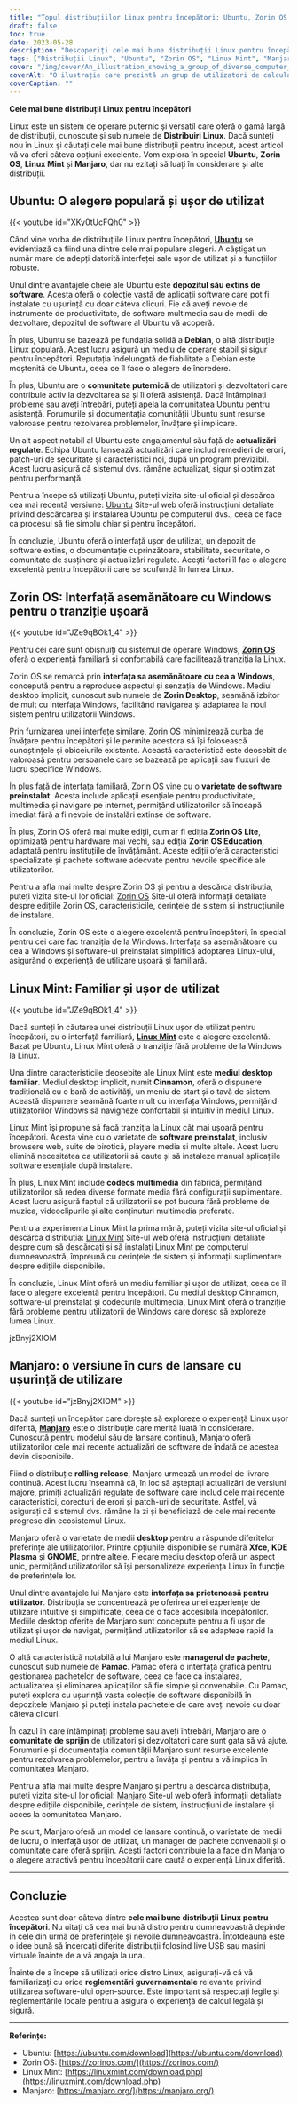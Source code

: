 ```yaml
---
title: "Topul distribuțiilor Linux pentru începători: Ubuntu, Zorin OS, Mint și Manjaro"
draft: false
toc: true
date: 2023-05-28
description: "Descoperiți cele mai bune distribuții Linux pentru începători, inclusiv Ubuntu, Zorin OS, Linux Mint și Manjaro, care oferă interfețe ușor de utilizat și asistență excelentă din partea comunității."
tags: ["Distribuții Linux", "Ubuntu", "Zorin OS", "Linux Mint", "Manjaro", "începători", "interfață ușor de utilizat", "compatibilitate hardware", "sprijin comunitar", "open-source", "Bazat pe Debian", "Interfață de tip Windows", "eliberare continuă", "Mediul desktop Cinnamon", "Mediul desktop Xfce", "Mediul de desktop KDE Plasma", "Mediul desktop GNOME", "depozit de software", "documentație cuprinzătoare", "software preinstalat", "cele mai recente actualizări de software", "bara de activități", "meniul de start", "tava de sistem", "codecuri multimedia", "manager de pachete", "comunitate de susținere", "reglementări guvernamentale", "conformitate juridică", "experiență în domeniul informaticii securizate"]
cover: "/img/cover/An_illustration_showing_a_group_of_diverse_computer_users.png"
coverAlt: "O ilustrație care prezintă un grup de utilizatori de calculatoare diferiți care folosesc diferite distribuții Linux cu zâmbete pe fețe, arătând ușurința și caracterul incluziv al Linux pentru începători"
coverCaption: ""
---
```


**Cele mai bune distribuții Linux pentru începători**

Linux este un sistem de operare puternic și versatil care oferă o gamă largă de distribuții, cunoscute și sub numele de **Distribuiri Linux**. Dacă sunteți nou în Linux și căutați cele mai bune distribuții pentru început, acest articol vă va oferi câteva opțiuni excelente. Vom explora în special **Ubuntu**, **Zorin OS**, **Linux Mint** și **Manjaro**, dar nu ezitați să luați în considerare și alte distribuții.

## Ubuntu: O alegere populară și ușor de utilizat

{{< youtube id="XKy0tUcFQh0" >}}

Când vine vorba de distribuțiile Linux pentru începători, [**Ubuntu**](https://ubuntu.com/download) se evidențiază ca fiind una dintre cele mai populare alegeri. A câștigat un număr mare de adepți datorită interfeței sale ușor de utilizat și a funcțiilor robuste.

Unul dintre avantajele cheie ale Ubuntu este **depozitul său extins de software**. Acesta oferă o colecție vastă de aplicații software care pot fi instalate cu ușurință cu doar câteva clicuri. Fie că aveți nevoie de instrumente de productivitate, de software multimedia sau de medii de dezvoltare, depozitul de software al Ubuntu vă acoperă.

În plus, Ubuntu se bazează pe fundația solidă a **Debian**, o altă distribuție Linux populară. Acest lucru asigură un mediu de operare stabil și sigur pentru începători. Reputația îndelungată de fiabilitate a Debian este moștenită de Ubuntu, ceea ce îl face o alegere de încredere.

În plus, Ubuntu are o **comunitate puternică** de utilizatori și dezvoltatori care contribuie activ la dezvoltarea sa și îi oferă asistență. Dacă întâmpinați probleme sau aveți întrebări, puteți apela la comunitatea Ubuntu pentru asistență. Forumurile și documentația comunității Ubuntu sunt resurse valoroase pentru rezolvarea problemelor, învățare și implicare.

Un alt aspect notabil al Ubuntu este angajamentul său față de **actualizări regulate**. Echipa Ubuntu lansează actualizări care includ remedieri de erori, patch-uri de securitate și caracteristici noi, după un program previzibil. Acest lucru asigură că sistemul dvs. rămâne actualizat, sigur și optimizat pentru performanță.

Pentru a începe să utilizați Ubuntu, puteți vizita site-ul oficial și descărca cea mai recentă versiune: [Ubuntu](https://ubuntu.com/download) Site-ul web oferă instrucțiuni detaliate privind descărcarea și instalarea Ubuntu pe computerul dvs., ceea ce face ca procesul să fie simplu chiar și pentru începători.

În concluzie, Ubuntu oferă o interfață ușor de utilizat, un depozit de software extins, o documentație cuprinzătoare, stabilitate, securitate, o comunitate de susținere și actualizări regulate. Acești factori îl fac o alegere excelentă pentru începătorii care se scufundă în lumea Linux.

## Zorin OS: Interfață asemănătoare cu Windows pentru o tranziție ușoară

{{< youtube id="JZe9qBOk1_4" >}}

Pentru cei care sunt obișnuiți cu sistemul de operare Windows, [**Zorin OS**](https://zorinos.com/) oferă o experiență familiară și confortabilă care facilitează tranziția la Linux.

Zorin OS se remarcă prin **interfața sa asemănătoare cu cea a Windows**, concepută pentru a reproduce aspectul și senzația de Windows. Mediul desktop implicit, cunoscut sub numele de **Zorin Desktop**, seamănă izbitor de mult cu interfața Windows, facilitând navigarea și adaptarea la noul sistem pentru utilizatorii Windows.

Prin furnizarea unei interfețe similare, Zorin OS minimizează curba de învățare pentru începători și le permite acestora să își folosească cunoștințele și obiceiurile existente. Această caracteristică este deosebit de valoroasă pentru persoanele care se bazează pe aplicații sau fluxuri de lucru specifice Windows.

În plus față de interfața familiară, Zorin OS vine cu o **varietate de software preinstalat**. Acesta include aplicații esențiale pentru productivitate, multimedia și navigare pe internet, permițând utilizatorilor să înceapă imediat fără a fi nevoie de instalări extinse de software.

În plus, Zorin OS oferă mai multe ediții, cum ar fi ediția **Zorin OS Lite**, optimizată pentru hardware mai vechi, sau ediția **Zorin OS Education**, adaptată pentru instituțiile de învățământ. Aceste ediții oferă caracteristici specializate și pachete software adecvate pentru nevoile specifice ale utilizatorilor.

Pentru a afla mai multe despre Zorin OS și pentru a descărca distribuția, puteți vizita site-ul lor oficial: [Zorin OS](https://zorinos.com/) Site-ul oferă informații detaliate despre edițiile Zorin OS, caracteristicile, cerințele de sistem și instrucțiunile de instalare.

În concluzie, Zorin OS este o alegere excelentă pentru începători, în special pentru cei care fac tranziția de la Windows. Interfața sa asemănătoare cu cea a Windows și software-ul preinstalat simplifică adoptarea Linux-ului, asigurând o experiență de utilizare ușoară și familiară.

## Linux Mint: Familiar și ușor de utilizat

{{< youtube id="JZe9qBOk1_4" >}}

Dacă sunteți în căutarea unei distribuții Linux ușor de utilizat pentru începători, cu o interfață familiară, [**Linux Mint**](https://linuxmint.com/download.php) este o alegere excelentă. Bazat pe Ubuntu, Linux Mint oferă o tranziție fără probleme de la Windows la Linux.

Una dintre caracteristicile deosebite ale Linux Mint este **mediul desktop familiar**. Mediul desktop implicit, numit **Cinnamon**, oferă o dispunere tradițională cu o bară de activități, un meniu de start și o tavă de sistem. Această dispunere seamănă foarte mult cu interfața Windows, permițând utilizatorilor Windows să navigheze confortabil și intuitiv în mediul Linux.

Linux Mint își propune să facă tranziția la Linux cât mai ușoară pentru începători. Acesta vine cu o varietate de **software preinstalat**, inclusiv browsere web, suite de birotică, playere media și multe altele. Acest lucru elimină necesitatea ca utilizatorii să caute și să instaleze manual aplicațiile software esențiale după instalare.

În plus, Linux Mint include **codecs multimedia** din fabrică, permițând utilizatorilor să redea diverse formate media fără configurații suplimentare. Acest lucru asigură faptul că utilizatorii se pot bucura fără probleme de muzica, videoclipurile și alte conținuturi multimedia preferate.

Pentru a experimenta Linux Mint la prima mână, puteți vizita site-ul oficial și descărca distribuția: [Linux Mint](https://linuxmint.com/download.php) Site-ul web oferă instrucțiuni detaliate despre cum să descărcați și să instalați Linux Mint pe computerul dumneavoastră, împreună cu cerințele de sistem și informații suplimentare despre edițiile disponibile.

În concluzie, Linux Mint oferă un mediu familiar și ușor de utilizat, ceea ce îl face o alegere excelentă pentru începători. Cu mediul desktop Cinnamon, software-ul preinstalat și codecurile multimedia, Linux Mint oferă o tranziție fără probleme pentru utilizatorii de Windows care doresc să exploreze lumea Linux.

jzBnyj2XIOM

## Manjaro: o versiune în curs de lansare cu ușurință de utilizare

{{< youtube id="jzBnyj2XIOM" >}}

Dacă sunteți un începător care dorește să exploreze o experiență Linux ușor diferită, [**Manjaro**](https://manjaro.org/) este o distribuție care merită luată în considerare. Cunoscută pentru modelul său de lansare continuă, Manjaro oferă utilizatorilor cele mai recente actualizări de software de îndată ce acestea devin disponibile.

Fiind o distribuție **rolling release**, Manjaro urmează un model de livrare continuă. Acest lucru înseamnă că, în loc să așteptați actualizări de versiuni majore, primiți actualizări regulate de software care includ cele mai recente caracteristici, corecturi de erori și patch-uri de securitate. Astfel, vă asigurați că sistemul dvs. rămâne la zi și beneficiază de cele mai recente progrese din ecosistemul Linux.

Manjaro oferă o varietate de medii **desktop** pentru a răspunde diferitelor preferințe ale utilizatorilor. Printre opțiunile disponibile se numără **Xfce**, **KDE Plasma** și **GNOME**, printre altele. Fiecare mediu desktop oferă un aspect unic, permițând utilizatorilor să își personalizeze experiența Linux în funcție de preferințele lor.

Unul dintre avantajele lui Manjaro este **interfața sa prietenoasă pentru utilizator**. Distribuția se concentrează pe oferirea unei experiențe de utilizare intuitive și simplificate, ceea ce o face accesibilă începătorilor. Mediile desktop oferite de Manjaro sunt concepute pentru a fi ușor de utilizat și ușor de navigat, permițând utilizatorilor să se adapteze rapid la mediul Linux.

O altă caracteristică notabilă a lui Manjaro este **managerul de pachete**, cunoscut sub numele de **Pamac**. Pamac oferă o interfață grafică pentru gestionarea pachetelor de software, ceea ce face ca instalarea, actualizarea și eliminarea aplicațiilor să fie simple și convenabile. Cu Pamac, puteți explora cu ușurință vasta colecție de software disponibilă în depozitele Manjaro și puteți instala pachetele de care aveți nevoie cu doar câteva clicuri.

În cazul în care întâmpinați probleme sau aveți întrebări, Manjaro are o **comunitate de sprijin** de utilizatori și dezvoltatori care sunt gata să vă ajute. Forumurile și documentația comunității Manjaro sunt resurse excelente pentru rezolvarea problemelor, pentru a învăța și pentru a vă implica în comunitatea Manjaro.

Pentru a afla mai multe despre Manjaro și pentru a descărca distribuția, puteți vizita site-ul lor oficial: [Manjaro](https://manjaro.org/) Site-ul web oferă informații detaliate despre edițiile disponibile, cerințele de sistem, instrucțiuni de instalare și acces la comunitatea Manjaro.

Pe scurt, Manjaro oferă un model de lansare continuă, o varietate de medii de lucru, o interfață ușor de utilizat, un manager de pachete convenabil și o comunitate care oferă sprijin. Acești factori contribuie la a face din Manjaro o alegere atractivă pentru începătorii care caută o experiență Linux diferită.

______

## Concluzie

Acestea sunt doar câteva dintre **cele mai bune distribuții Linux pentru începători**. Nu uitați că cea mai bună distro pentru dumneavoastră depinde în cele din urmă de preferințele și nevoile dumneavoastră. Întotdeauna este o idee bună să încercați diferite distribuții folosind live USB sau mașini virtuale înainte de a vă angaja la una.

Înainte de a începe să utilizați orice distro Linux, asigurați-vă că vă familiarizați cu orice **reglementări guvernamentale** relevante privind utilizarea software-ului open-source. Este important să respectați legile și reglementările locale pentru a asigura o experiență de calcul legală și sigură.

______

**Referințe:**

- Ubuntu: [https://ubuntu.com/download](https://ubuntu.com/download)
- Zorin OS: [https://zorinos.com/](https://zorinos.com/)
- Linux Mint: [https://linuxmint.com/download.php](https://linuxmint.com/download.php)
- Manjaro: [https://manjaro.org/](https://manjaro.org/)